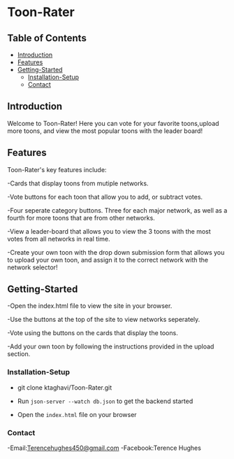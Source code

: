 # Toon-Rater

## Table of Contents

- [Introduction](#introduction)
- [Features](#features)
- [Getting-Started](#getting-started)
  - [Installation-Setup](#installation-setup)
  - [Contact](#contact)

## Introduction

Welcome to Toon-Rater! Here you can vote for your favorite toons,upload more toons, and view the most popular toons with the leader board!

## Features

Toon-Rater's key features include: 

-Cards that display toons from mutiple networks.

-Vote buttons for each toon that allow you to add, or subtract votes.

-Four seperate category buttons. Three for each major network, as well as a fourth for more toons that are from other networks.

-View a leader-board that allows you to view the 3 toons with the most votes from all networks in real time.

-Create your own toon with the drop down submission form that allows you to upload your own toon, and assign it to the correct network with the network selector!



## Getting-Started

-Open the index.html file to view the site in your browser.

-Use the buttons at the top of the site to view networks seperately.

-Vote using the buttons on the cards that display the toons.

-Add your own toon by following the instructions provided in the upload section.

### Installation-Setup

- git clone ktaghavi/Toon-Rater.git

- Run `json-server --watch db.json` to get the backend started

- Open the `index.html` file on your browser

### Contact
-Email:Terencehughes450@gmail.com
-Facebook:Terence Hughes
